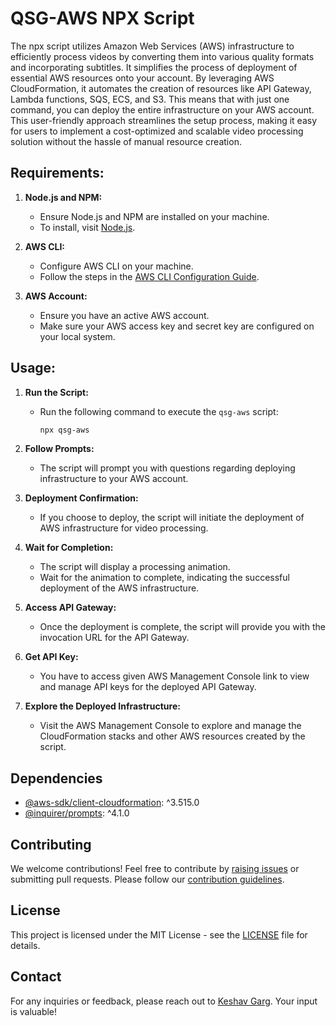 # QSG-AWS NPX Script

The npx script utilizes Amazon Web Services (AWS) infrastructure to efficiently process videos by converting them into various quality formats and incorporating subtitles. It simplifies the process of deployment of essential AWS resources onto your account. By leveraging AWS CloudFormation, it automates the creation of resources like API Gateway, Lambda functions, SQS, ECS, and S3. This means that with just one command, you can deploy the entire infrastructure on your AWS account. This user-friendly approach streamlines the setup process, making it easy for users to implement a cost-optimized and scalable video processing solution without the hassle of manual resource creation.

## Requirements:

1. **Node.js and NPM:**
   - Ensure Node.js and NPM are installed on your machine.
   - To install, visit [Node.js](https://nodejs.org/).

2. **AWS CLI:**
   - Configure AWS CLI on your machine.
   - Follow the steps in the [AWS CLI Configuration Guide](https://docs.aws.amazon.com/cli/latest/userguide/getting-started-install.html).

3. **AWS Account:**
   - Ensure you have an active AWS account.
   - Make sure your AWS access key and secret key are configured on your local system.

## Usage:

1. **Run the Script:**
   - Run the following command to execute the `qsg-aws` script:
     ```bash
     npx qsg-aws
     ```
   
2. **Follow Prompts:**
   - The script will prompt you with questions regarding deploying infrastructure to your AWS account.

3. **Deployment Confirmation:**
   - If you choose to deploy, the script will initiate the deployment of AWS infrastructure for video processing.

4. **Wait for Completion:**
   - The script will display a processing animation.
   - Wait for the animation to complete, indicating the successful deployment of the AWS infrastructure.

5. **Access API Gateway:**
   - Once the deployment is complete, the script will provide you with the invocation URL for the API Gateway.

6. **Get API Key:**
   - You have to access given AWS Management Console link to view and manage API keys for the deployed API Gateway.

7. **Explore the Deployed Infrastructure:**
   - Visit the AWS Management Console to explore and manage the CloudFormation stacks and other AWS resources created by the script.

## Dependencies

-   [@aws-sdk/client-cloudformation](https://www.npmjs.com/package/@aws-sdk/client-cloudformation): ^3.515.0
-   [@inquirer/prompts](https://www.npmjs.com/package/@inquirer/prompts): ^4.1.0

## Contributing

We welcome contributions! Feel free to contribute by [raising issues](https://github.com/keshav2003garg/quality-subs-generator/issues) or submitting pull requests. Please follow our [contribution guidelines](CONTRIBUTING.md).

## License

This project is licensed under the MIT License - see the [LICENSE](LICENSE) file for details.

## Contact

For any inquiries or feedback, please reach out to [Keshav Garg](https://github.com/keshav2003garg). Your input is valuable!
